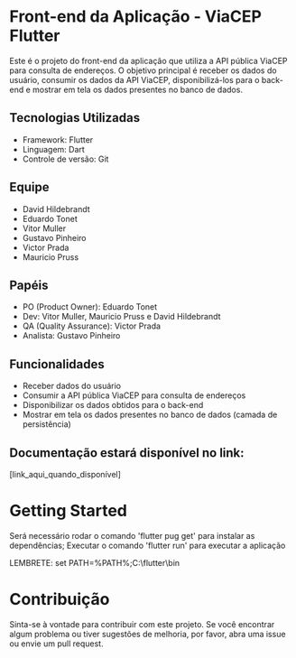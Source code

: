 # Front-end da Aplicação - ViaCEP Flutter

  Este é o projeto do front-end da aplicação que utiliza a API pública ViaCEP para consulta de endereços. O objetivo principal é receber  os dados do usuário, consumir os dados da API ViaCEP, disponibilizá-los para o back-end e mostrar em tela os dados presentes no banco de dados.

## Tecnologias Utilizadas
  - Framework: Flutter
  - Linguagem: Dart
  - Controle de versão: Git

## Equipe
  - David Hildebrandt
  - Eduardo Tonet
  - Vitor Muller
  - Gustavo Pinheiro
  - Victor Prada
  - Mauricio Pruss
  
## Papéis
  - PO (Product Owner): Eduardo Tonet
  - Dev: Vitor Muller, Mauricio Pruss e David Hildebrandt
  - QA (Quality Assurance): Victor Prada
  - Analista: Gustavo Pinheiro

## Funcionalidades
  - Receber dados do usuário
  - Consumir a API pública ViaCEP para consulta de endereços
  - Disponibilizar os dados obtidos para o back-end
  - Mostrar em tela os dados presentes no banco de dados (camada de persistência)

## Documentação estará disponível no link:
  [link_aqui_quando_disponível]

# Getting Started
  Será necessário rodar o comando 'flutter pug get' para instalar as dependências;
  Executar o comando 'flutter run' para executar a aplicação
  
  LEMBRETE: set PATH=%PATH%;C:\flutter\bin
  
# Contribuição
  Sinta-se à vontade para contribuir com este projeto. Se você encontrar algum problema ou tiver sugestões de melhoria, por favor, abra uma issue ou envie um pull request.
